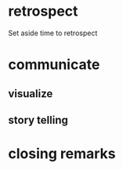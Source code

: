 # retrospect
Set aside time to retrospect

# communicate
## visualize
## story telling

# closing remarks
